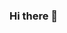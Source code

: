 ### Hi there 👋

<!--
**guanzihao0001/guanzihao0001** is a ✨ _special_ ✨ repository because its `README.md` (this file) appears on your GitHub profile.

Here are some ideas to get you started:

- 🔭 I’m currently working on eBaoTech
- 🌱 Science of data Engineering degree from PNS
- 🤔 Bachelor in Information Engineering from Shanghai University.

![Dusai's GitHub stats](https://github-readme-stats.vercel.app/api?username=guanzihao0001)
